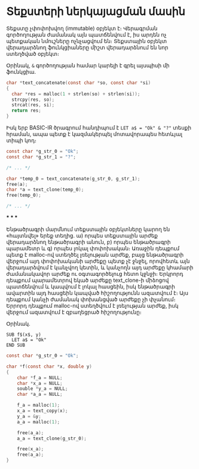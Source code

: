 # Տեքստերի ներկայացման մասին

Տեքստը չփոփոխվող (immutable) օբյեկտ է։ Վերագրման գործողության 
ժամանակ այն պատճենվում է, իս արդեն ոչ պետքական նմուշները 
ոչնչացվում են։ Տեքստային օբյեկտ վերադարձնող ֆունկցիաները միշտ
վերադարձնում են նոր ստեղծված օբյեկտ։

Օրինակ, `&` գործողության համար կարելի է գրել այսպիսի մի ֆունկցիա.

```c
char *text_concatenate(const char *so, const char *si)
{
  char *res = malloc(1 + strlen(so) + strlen(si));
  strcpy(res, so);
  strcat(res, si);
  return res;
}
```

Իսկ երբ BASIC-IR ծրագրում հանդիպում է `LET a$ = "Ok" & "?"` տեսքի
հրաման, ապա պետք է կազմակերպել մոտավորապես հետևյալ տիպի կոդ։

```c
const char *g_str_0 = "Ok";
const char *g_str_1 = "?";

/* ... */

char *temp_0 = text_concatenate(g_str_0, g_str_1);
free(a);
char *a = text_clone(temp_0);
free(temp_0);

/* ... */
```

__* * *__

Ենթածրագրի մարմնում տեքստային օբյեկտները կարող են «հայտնվել» երեք 
տեղից. ա) որպես տեքստային արժեք վերադարձնող ենթածրագրի անուն,
բ) որպես ենթածրագրի պարամետր և գ) որպես լոկալ փոփոխական։ Առաջին 
դեպքում պետք է malloc-ով ստեղծել լռելության արժեք, բայց ենթածրագրի
վերջում այդ փոփոխականի արժեքը պետք չէ ջնջել, որովհետև այն վերադարձվում
է կանչվող կետին, և կանչողն այդ արժեքը կհամարի ժամանակավոր արժեք ու
օգտագործելուց հետո կջնջի։ Երկրորդ դեպքում պարամետրով եկած արժեքը 
text_clone-ի միձոցով պատճենվում և կապվում է լոկալ հասցեին, իսկ 
ենթածրագրի ավարտին այդ հասցեին կապված հիշողությունն ազատվում է։
Այս դեպքում կանչի ժամանակ փոխանցված արժեքը չի փչանում։ Երրորդ 
դեպքում malloc-ով ստեղծվում է լռելության արժեք, իսկ վերջում ազատվում
է զբաղեցրած հիշողությունը։

Օրինակ.

```basic
SUB f$(x$, y)
  LET a$ = "Ok"
END SUB
```

```c
const char *g_str_0 = "Ok";

char *f(const char *x, double y)
{
    char *f_a = NULL;
    char *x_a = NULL;
    souble *y_a = NULL;
    char *a_a = NULL;

    f_a = malloc(1);
    x_a = text_copy(x);
    y_a = &y;
    a_a = malloc(1);

    free(a_a);
    a_a = text_clone(g_str_0);

    free(x_a);
    free(a_a);
}
```

